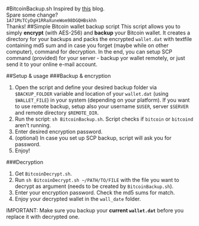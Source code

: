 #BitcoinBackup.sh
Inspired by [this](http://plasticliving.blogspot.com/2011/05/my-preferred-way-to-backup-bitcoin.html) blog.  
Spare some change?  
`1A71MsTCyDgH1RRaXuneWom98DGQHBskhh`  
Thanks!
##Simple Bitcoin wallet backup script
This script allows you to simply __encrypt__ (with AES-256) and __backup__ your Bitcoin wallet. It creates a directory for your backups and packs the encrypted `wallet.dat` with textfile containing md5 sum and in case you forget (maybe while on other computer), command for decryption. In the end, you can setup SCP command (provided) for your server - backup yor wallet remotely, or just send it to your online e-mail account.

##Setup & usage
###Backup & encryption
1. Open the script and define your desired backup folder via `$BACKUP_FOLDER` variable and location of your `wallet.dat` (using `$WALLET_FILE`) in your system (depending on your platform). If you want to use remote backup, setup also your username `$USER`, server `$SERVER` and remote directory `$REMOTE_DIR`.
2. Run the script: `sh BitcoinBackup.sh`. Script checks if `bitcoin` or `bitcoind` aren't running.
3. Enter desired encryption password.
4. (optional) In case you set up SCP backup, script will ask you for password.
5. Enjoy!

###Decryption
1. Get `BitcoinDecrypt.sh`.
2. Run `sh BitcoinDecrypt.sh ~/PATH/TO/FILE` with the file you want to decrypt as argument (needs to be created by `BitcoinBackup.sh`).
3. Enter your encryption password. Check the md5 sums for match.
4. Enjoy your decrypted wallet in the `wall_date` folder.

IMPORTANT: Make sure you backup your **current `wallet.dat`** before you replace it with decrypted one.
